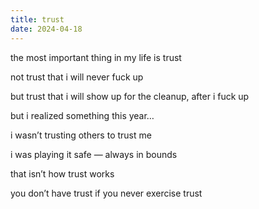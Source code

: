 ```yaml
---
title: trust
date: 2024-04-18
---
```


the most important thing in my life is trust

not trust that i will never fuck up

but trust that i will show up for the cleanup, after i fuck up

but i realized something this year…

i wasn’t trusting others to trust me

i was playing it safe — always in bounds

that isn’t how trust works

you don’t have trust if you never exercise trust
